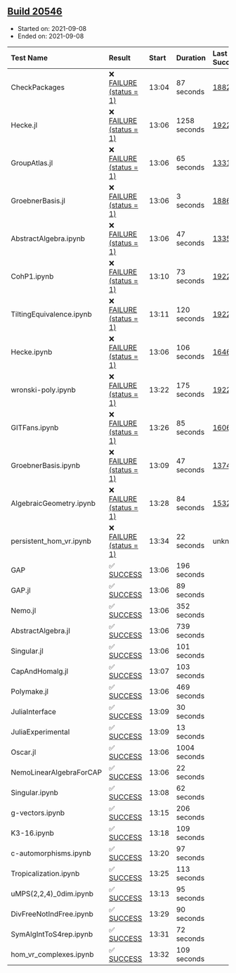 ## [Build 20546](https://oscarci.mathematik.uni-kl.de/job/oscar/20546/)

* Started on: 2021-09-08
* Ended on: 2021-09-08

| Test Name    | Result | Start | Duration | Last Success | First Failure |
|:-------------|:-------|:------|:---------|:-------------|:--------------|
| CheckPackages | ❌ [FAILURE (status = 1)](https://oscarci.mathematik.uni-kl.de/job/oscar/20546/artifact/logs/build-20546/CheckPackages.log) | 13:04 | 87 seconds | [18822](https://oscarci.mathematik.uni-kl.de/job/oscar/18822/) | [18823](https://oscarci.mathematik.uni-kl.de/job/oscar/18823/) |
| Hecke.jl | ❌ [FAILURE (status = 1)](https://oscarci.mathematik.uni-kl.de/job/oscar/20546/artifact/logs/build-20546/Hecke.jl.log) | 13:06 | 1258 seconds | [19222](https://oscarci.mathematik.uni-kl.de/job/oscar/19222/) | [20152](https://oscarci.mathematik.uni-kl.de/job/oscar/20152/) |
| GroupAtlas.jl | ❌ [FAILURE (status = 1)](https://oscarci.mathematik.uni-kl.de/job/oscar/20546/artifact/logs/build-20546/GroupAtlas.jl.log) | 13:06 | 65 seconds | [13311](https://oscarci.mathematik.uni-kl.de/job/oscar/13311/) | [13312](https://oscarci.mathematik.uni-kl.de/job/oscar/13312/) |
| GroebnerBasis.jl | ❌ [FAILURE (status = 1)](https://oscarci.mathematik.uni-kl.de/job/oscar/20546/artifact/logs/build-20546/GroebnerBasis.jl.log) | 13:06 | 3 seconds | [18864](https://oscarci.mathematik.uni-kl.de/job/oscar/18864/) | [18865](https://oscarci.mathematik.uni-kl.de/job/oscar/18865/) |
| AbstractAlgebra.ipynb | ❌ [FAILURE (status = 1)](https://oscarci.mathematik.uni-kl.de/job/oscar/20546/artifact/logs/build-20546/AbstractAlgebra.ipynb.log) | 13:06 | 47 seconds | [13355](https://oscarci.mathematik.uni-kl.de/job/oscar/13355/) | [13356](https://oscarci.mathematik.uni-kl.de/job/oscar/13356/) |
| CohP1.ipynb | ❌ [FAILURE (status = 1)](https://oscarci.mathematik.uni-kl.de/job/oscar/20546/artifact/logs/build-20546/CohP1.ipynb.log) | 13:10 | 73 seconds | [19222](https://oscarci.mathematik.uni-kl.de/job/oscar/19222/) | [20152](https://oscarci.mathematik.uni-kl.de/job/oscar/20152/) |
| TiltingEquivalence.ipynb | ❌ [FAILURE (status = 1)](https://oscarci.mathematik.uni-kl.de/job/oscar/20546/artifact/logs/build-20546/TiltingEquivalence.ipynb.log) | 13:11 | 120 seconds | [19222](https://oscarci.mathematik.uni-kl.de/job/oscar/19222/) | [20152](https://oscarci.mathematik.uni-kl.de/job/oscar/20152/) |
| Hecke.ipynb | ❌ [FAILURE (status = 1)](https://oscarci.mathematik.uni-kl.de/job/oscar/20546/artifact/logs/build-20546/Hecke.ipynb.log) | 13:06 | 106 seconds | [16463](https://oscarci.mathematik.uni-kl.de/job/oscar/16463/) | [16464](https://oscarci.mathematik.uni-kl.de/job/oscar/16464/) |
| wronski-poly.ipynb | ❌ [FAILURE (status = 1)](https://oscarci.mathematik.uni-kl.de/job/oscar/20546/artifact/logs/build-20546/wronski-poly.ipynb.log) | 13:22 | 175 seconds | [19222](https://oscarci.mathematik.uni-kl.de/job/oscar/19222/) | [20152](https://oscarci.mathematik.uni-kl.de/job/oscar/20152/) |
| GITFans.ipynb | ❌ [FAILURE (status = 1)](https://oscarci.mathematik.uni-kl.de/job/oscar/20546/artifact/logs/build-20546/GITFans.ipynb.log) | 13:26 | 85 seconds | [16068](https://oscarci.mathematik.uni-kl.de/job/oscar/16068/) | [16069](https://oscarci.mathematik.uni-kl.de/job/oscar/16069/) |
| GroebnerBasis.ipynb | ❌ [FAILURE (status = 1)](https://oscarci.mathematik.uni-kl.de/job/oscar/20546/artifact/logs/build-20546/GroebnerBasis.ipynb.log) | 13:09 | 47 seconds | [13748](https://oscarci.mathematik.uni-kl.de/job/oscar/13748/) | [13749](https://oscarci.mathematik.uni-kl.de/job/oscar/13749/) |
| AlgebraicGeometry.ipynb | ❌ [FAILURE (status = 1)](https://oscarci.mathematik.uni-kl.de/job/oscar/20546/artifact/logs/build-20546/AlgebraicGeometry.ipynb.log) | 13:28 | 84 seconds | [15322](https://oscarci.mathematik.uni-kl.de/job/oscar/15322/) | [15323](https://oscarci.mathematik.uni-kl.de/job/oscar/15323/) |
| persistent_hom_vr.ipynb | ❌ [FAILURE (status = 1)](https://oscarci.mathematik.uni-kl.de/job/oscar/20546/artifact/logs/build-20546/persistent_hom_vr.ipynb.log) | 13:34 | 22 seconds | unknown | unknown |
| GAP | ✅ [SUCCESS](https://oscarci.mathematik.uni-kl.de/job/oscar/20546/artifact/logs/build-20546/GAP.log) | 13:06 | 196 seconds |  |  |
| GAP.jl | ✅ [SUCCESS](https://oscarci.mathematik.uni-kl.de/job/oscar/20546/artifact/logs/build-20546/GAP.jl.log) | 13:06 | 89 seconds |  |  |
| Nemo.jl | ✅ [SUCCESS](https://oscarci.mathematik.uni-kl.de/job/oscar/20546/artifact/logs/build-20546/Nemo.jl.log) | 13:06 | 352 seconds |  |  |
| AbstractAlgebra.jl | ✅ [SUCCESS](https://oscarci.mathematik.uni-kl.de/job/oscar/20546/artifact/logs/build-20546/AbstractAlgebra.jl.log) | 13:06 | 739 seconds |  |  |
| Singular.jl | ✅ [SUCCESS](https://oscarci.mathematik.uni-kl.de/job/oscar/20546/artifact/logs/build-20546/Singular.jl.log) | 13:06 | 101 seconds |  |  |
| CapAndHomalg.jl | ✅ [SUCCESS](https://oscarci.mathematik.uni-kl.de/job/oscar/20546/artifact/logs/build-20546/CapAndHomalg.jl.log) | 13:07 | 103 seconds |  |  |
| Polymake.jl | ✅ [SUCCESS](https://oscarci.mathematik.uni-kl.de/job/oscar/20546/artifact/logs/build-20546/Polymake.jl.log) | 13:06 | 469 seconds |  |  |
| JuliaInterface | ✅ [SUCCESS](https://oscarci.mathematik.uni-kl.de/job/oscar/20546/artifact/logs/build-20546/JuliaInterface.log) | 13:09 | 30 seconds |  |  |
| JuliaExperimental | ✅ [SUCCESS](https://oscarci.mathematik.uni-kl.de/job/oscar/20546/artifact/logs/build-20546/JuliaExperimental.log) | 13:09 | 13 seconds |  |  |
| Oscar.jl | ✅ [SUCCESS](https://oscarci.mathematik.uni-kl.de/job/oscar/20546/artifact/logs/build-20546/Oscar.jl.log) | 13:06 | 1004 seconds |  |  |
| NemoLinearAlgebraForCAP | ✅ [SUCCESS](https://oscarci.mathematik.uni-kl.de/job/oscar/20546/artifact/logs/build-20546/NemoLinearAlgebraForCAP.log) | 13:06 | 22 seconds |  |  |
| Singular.ipynb | ✅ [SUCCESS](https://oscarci.mathematik.uni-kl.de/job/oscar/20546/artifact/logs/build-20546/Singular.ipynb.log) | 13:08 | 62 seconds |  |  |
| g-vectors.ipynb | ✅ [SUCCESS](https://oscarci.mathematik.uni-kl.de/job/oscar/20546/artifact/logs/build-20546/g-vectors.ipynb.log) | 13:15 | 206 seconds |  |  |
| K3-16.ipynb | ✅ [SUCCESS](https://oscarci.mathematik.uni-kl.de/job/oscar/20546/artifact/logs/build-20546/K3-16.ipynb.log) | 13:18 | 109 seconds |  |  |
| c-automorphisms.ipynb | ✅ [SUCCESS](https://oscarci.mathematik.uni-kl.de/job/oscar/20546/artifact/logs/build-20546/c-automorphisms.ipynb.log) | 13:20 | 97 seconds |  |  |
| Tropicalization.ipynb | ✅ [SUCCESS](https://oscarci.mathematik.uni-kl.de/job/oscar/20546/artifact/logs/build-20546/Tropicalization.ipynb.log) | 13:25 | 113 seconds |  |  |
| uMPS(2,2,4)_0dim.ipynb | ✅ [SUCCESS](https://oscarci.mathematik.uni-kl.de/job/oscar/20546/artifact/logs/build-20546/uMPS-2-2-4-_0dim.ipynb.log) | 13:13 | 95 seconds |  |  |
| DivFreeNotIndFree.ipynb | ✅ [SUCCESS](https://oscarci.mathematik.uni-kl.de/job/oscar/20546/artifact/logs/build-20546/DivFreeNotIndFree.ipynb.log) | 13:29 | 90 seconds |  |  |
| SymAlgIntToS4rep.ipynb | ✅ [SUCCESS](https://oscarci.mathematik.uni-kl.de/job/oscar/20546/artifact/logs/build-20546/SymAlgIntToS4rep.ipynb.log) | 13:31 | 72 seconds |  |  |
| hom_vr_complexes.ipynb | ✅ [SUCCESS](https://oscarci.mathematik.uni-kl.de/job/oscar/20546/artifact/logs/build-20546/hom_vr_complexes.ipynb.log) | 13:32 | 109 seconds |  |  |
